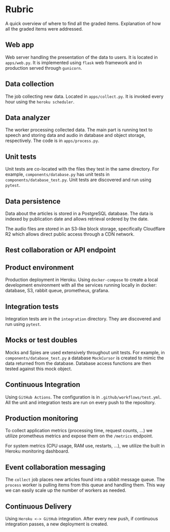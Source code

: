 # Rubric

A quick overview of where to find all the graded items.
Explanation of how all the graded items were addressed.

<!-- toc -->

## Web app

Web server handling the presentation of the data to users.
It is located in `apps/web.py`.
It is implemented using `flask` web framework and in production served
through `gunicorn`.

## Data collection

The job collecting new data. Located in `apps/collect.py`. It is invoked
every hour using the `heroku scheduler`.

## Data analyzer

The worker processing collected data. The main part is running text to
speech and storing data and audio in database and object storage,
respectively. The code is in `apps/process.py`.

## Unit tests

Unit tests are co-located with the files they test in the same
directory. For example, `components/database.py` has unit tests in
`components/database_test.py`. Unit tests are discovered and run using
`pytest`.

## Data persistence

Data about the articles is stored in a PostgreSQL database. The data is
indexed by publication date and allows retrieval ordered by the date.

The audio files are stored in an S3-like block storage, specifically
Cloudflare R2 which allows direct public access through a CDN network.

## Rest collaboration or API endpoint

## Product environment

Production deployment in Heroku. Using `docker-compose` to create a
local development environment with all the services running locally in
docker: database, S3, rabbit queue, prometheus, grafana.

## Integration tests

Integration tests are in the `integration` directory. They are
discovered and run using `pytest`.

## Mocks or test doubles

Mocks and Spies are used extensively throughout unit tests.
For example, in `components/database_test.py` a database `MockCursor` is
created to mimic the data returned from the database. Database access
functions are then tested against this mock object.

## Continuous Integration

Using `GitHub Actions`. The configuration is in `.github/workflows/test.yml`.
All the unit and integration tests are run on every push to the
repository.

## Production monitoring

To collect application metrics (processing time, request counts, ...) we
utilize prometheus metrics and expose them on the `/metrics` endpoint.

For system metrics (CPU usage, RAM use, restarts, ...), we utilize the
built in Heroku monitoring dashboard.

## Event collaboration messaging

The `collect` job places new articles found into a rabbit message queue.
The `process` worker is pulling items from this queue and handling them.
This way we can easily scale up the number of workers as needed.

## Continuous Delivery

Using `Heroku <-> GitHub` integration. After every new push, if
continuous integration passes, a new deployment is created.

